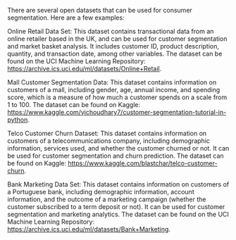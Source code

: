 There are several open datasets that can be used for consumer segmentation. Here are a few examples:

Online Retail Data Set: This dataset contains transactional data from an online retailer based in the UK, and can be used for customer segmentation and market basket analysis. It includes customer ID, product description, quantity, and transaction date, among other variables. The dataset can be found on the UCI Machine Learning Repository: https://archive.ics.uci.edu/ml/datasets/Online+Retail.

Mall Customer Segmentation Data: This dataset contains information on customers of a mall, including gender, age, annual income, and spending score, which is a measure of how much a customer spends on a scale from 1 to 100. The dataset can be found on Kaggle: https://www.kaggle.com/vjchoudhary7/customer-segmentation-tutorial-in-python.

Telco Customer Churn Dataset: This dataset contains information on customers of a telecommunications company, including demographic information, services used, and whether the customer churned or not. It can be used for customer segmentation and churn prediction. The dataset can be found on Kaggle: https://www.kaggle.com/blastchar/telco-customer-churn.

Bank Marketing Data Set: This dataset contains information on customers of a Portuguese bank, including demographic information, account information, and the outcome of a marketing campaign (whether the customer subscribed to a term deposit or not). It can be used for customer segmentation and marketing analytics. The dataset can be found on the UCI Machine Learning Repository: https://archive.ics.uci.edu/ml/datasets/Bank+Marketing.